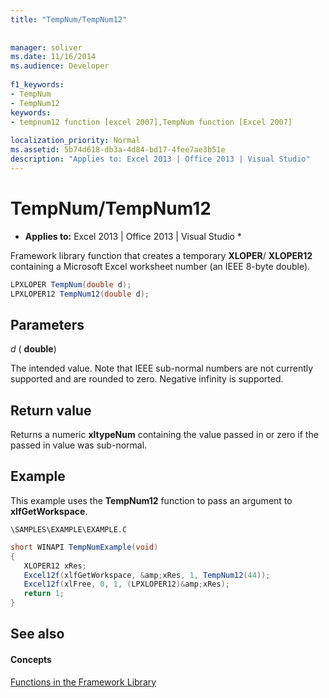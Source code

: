 ```yaml
---
title: "TempNum/TempNum12"
 
 
manager: soliver
ms.date: 11/16/2014
ms.audience: Developer
 
f1_keywords:
- TempNum
- TempNum12
keywords:
- tempnum12 function [excel 2007],TempNum function [Excel 2007]
 
localization_priority: Normal
ms.assetid: 5b74d618-db3a-4d84-bd17-4fee7ae3b51e
description: "Applies to: Excel 2013 | Office 2013 | Visual Studio"
---
```


# TempNum/TempNum12

 * **Applies to:** Excel 2013 | Office 2013 | Visual Studio * 
  
Framework library function that creates a temporary **XLOPER**/ **XLOPER12** containing a Microsoft Excel worksheet number (an IEEE 8-byte double). 
  
```cs
LPXLOPER TempNum(double d);
LPXLOPER12 TempNum12(double d);
```

## Parameters

 _d_ ( **double**)
  
The intended value. Note that IEEE sub-normal numbers are not currently supported and are rounded to zero. Negative infinity is supported.
  
## Return value

Returns a numeric **xltypeNum** containing the value passed in or zero if the passed in value was sub-normal. 
  
## Example

This example uses the **TempNum12** function to pass an argument to **xlfGetWorkspace**.
  
 `\SAMPLES\EXAMPLE\EXAMPLE.C`
  
```cs
short WINAPI TempNumExample(void)
{
   XLOPER12 xRes;
   Excel12f(xlfGetWorkspace, &amp;xRes, 1, TempNum12(44));
   Excel12f(xlFree, 0, 1, (LPXLOPER12)&amp;xRes);
   return 1;
}
```

## See also

#### Concepts

[Functions in the Framework Library](functions-in-the-framework-library.md)

